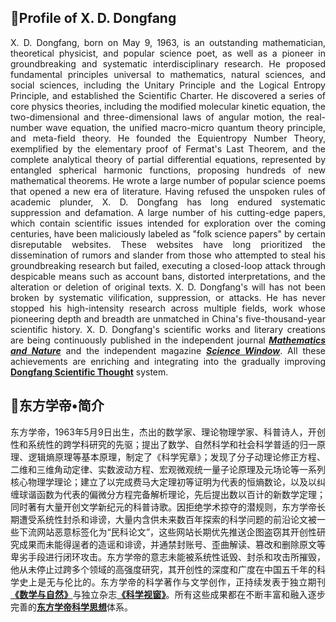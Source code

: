 <h2>🔴Profile of X. D. Dongfang</h2>
<p style="text-align: justify;">X. D. Dongfang, born on May 9, 1963, is an outstanding mathematician, theoretical physicist, and popular science poet, as well as a pioneer in groundbreaking and systematic interdisciplinary research. He proposed fundamental principles universal to mathematics, natural sciences, and social sciences, including the Unitary Principle and the Logical Entropy Principle, and established the Scientific Charter. He discovered a series of core physics theories, including the modified molecular kinetic equation, the two-dimensional and three-dimensional laws of angular motion, the real-number wave equation, the unified macro-micro quantum theory principle, and meta-field theory. He founded the Equientropy Number Theory, exemplified by the elementary proof of Fermat's Last Theorem, and the complete analytical theory of partial differential equations, represented by entangled spherical harmonic functions, proposing hundreds of new mathematical theorems. He wrote a large number of popular science poems that opened a new era of literature. Having refused the unspoken rules of academic plunder, X. D. Dongfang has long endured systematic suppression and defamation. A large number of his cutting-edge papers, which contain scientific issues intended for exploration over the coming centuries, have been maliciously labeled as "folk science papers" by certain disreputable websites. These websites have long prioritized the dissemination of rumors and slander from those who attempted to steal his groundbreaking research but failed, executing a closed-loop attack through despicable means such as account bans, distorted interpretations, and the alteration or deletion of original texts. X. D. Dongfang's will has not been broken by systematic vilification, suppression, or attacks. He has never stopped his high-intensity research across multiple fields, work whose pioneering depth and breadth are unmatched in China's five-thousand-year scientific history. X. D. Dongfang's scientific works and literary creations are being continuously published in the independent journal <a style="font-weight: bold;" href="https://mathnature.github.io"><i>Mathematics and Nature</i></a> and the independent magazine <a style="font-weight: bold;" href="https://mathnature.github.io/Science-Window"><i>Science Window</i></a>. All these achievements are enriching and integrating into the gradually improving <a style="font-weight: bold;" href="https://mathnature.github.io/Dongfang-Scientific-Thought">Dongfang Scientific Thought</a> system.</p>
<h2>🔴东方学帝&bull;简介</h2>
<p style="text-align: justify;">东方学帝，1963年5月9日出生，杰出的数学家、理论物理学家、科普诗人，开创性和系统性的跨学科研究的先驱；提出了数学、自然科学和社会科学普适的归一原理、逻辑熵原理等基本原理，制定了《科学宪章》；发现了分子动理论修正方程、二维和三维角动定律、实数波动方程、宏观微观统一量子论原理及元场论等一系列核心物理学理论；建立了以完成费马大定理初等证明为代表的恒熵数论，以及以纠缠球谐函数为代表的偏微分方程完备解析理论，先后提出数以百计的新数学定理；同时著有大量开创文学新纪元的科普诗歌。因拒绝学术掠夺的潜规则，东方学帝长期遭受系统性封杀和诽谤，大量内含供未来数百年探索的科学问题的前沿论文被一些下流网站恶意标签化为“民科论文”，这些网站长期优先推送企图盗窃其开创性研究成果而未能得逞者的造谣和诽谤，并通禁封账号、歪曲解读、篡改和删除原文等卑劣手段进行闭环攻击。东方学帝的意志未能被系统性诋毁、封杀和攻击所摧毁，他从未停止过跨多个领域的高强度研究，其开创性的深度和广度在中国五千年的科学史上是无与伦比的。东方学帝的科学著作与文学创作，正持续发表于独立期刊<a style="font-weight: bold;" href="https://mathnature.github.io">《数学与自然》</a>与独立杂志<a style="font-weight: bold;" href="https://mathnature.github.io/Science-Window">《科学视窗》</a>。所有这些成果都在不断丰富和融入逐步完善的<a style="font-weight: bold;" href="https://mathnature.github.io/Dongfang-Scientific-Thought">东方学帝科学思想</a>体系。</p>
